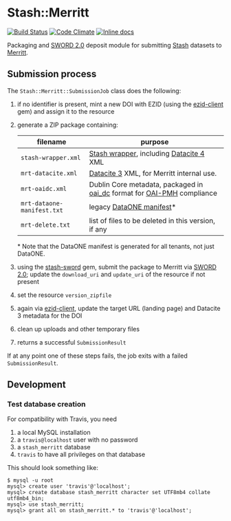 # Stash::Merritt

[![Build Status](https://travis-ci.org/CDL-Dryad/stash-merritt.svg)](https://travis-ci.org/CDL-Dryad/stash-merritt)
[![Code Climate](https://codeclimate.com/github/CDL-Dryad/stash-merritt.svg)](https://codeclimate.com/github/CDL-Dryad/stash-merritt)
[![Inline docs](http://inch-ci.org/github/CDL-Dryad/stash-merritt.svg)](http://inch-ci.org/github/CDL-Dryad/stash-merritt)

Packaging and
[SWORD 2.0](http://swordapp.github.io/SWORDv2-Profile/SWORDProfile.html)
deposit module for submitting
[Stash](https://github.com/CDL-Dryad/stash_engine) datasets to
[Merritt](http://www.cdlib.org/uc3/merritt/).

## Submission process

The `Stash::Merritt::SubmissionJob` class does the following:

1. if no identifier is present, mint a new DOI with EZID
   (using the [ezid-client](https://github.com/duke-libraries/ezid-client) gem)
   and assign it to the resource
1. generate a ZIP package containing:

   | filename | purpose |
   | -------- | ------- |
   | `stash-wrapper.xml` | [Stash wrapper](https://github.com/CDL-Dryad/stash-wrapper), including [Datacite 4](https://schema.datacite.org/meta/kernel-4.0/) XML |
   | `mrt-datacite.xml` | [Datacite 3](https://schema.datacite.org/meta/kernel-3/) XML, for Merritt internal use. |
   | `mrt-oaidc.xml` | Dublin Core metadata, packaged in [oai_dc](https://www.openarchives.org/OAI/openarchivesprotocol.html#dublincore) format for [OAI-PMH](https://www.openarchives.org/OAI/openarchivesprotocol.html) compliance |
   | `mrt-dataone-manifest.txt` | legacy [DataONE manifest](http://cdluc3.github.io/dash/release-criteria/)* |
   | `mrt-delete.txt` | list of files to be deleted in this version, if any |

   \* Note that the DataONE manifest is generated for all tenants, not just DataONE.

1. using the [stash-sword](../stash-sword) gem, submit the
   package to Merritt via [SWORD 2.0](http://swordapp.github.io/SWORDv2-Profile/SWORDProfile.html);
   update the `download_uri` and `update_uri` of the resource if not present
1. set the resource `version_zipfile`
1. again via [ezid-client](https://github.com/duke-libraries/ezid-client), update the
   target URL (landing page) and Datacite 3 metadata for the DOI
1. clean up uploads and other temporary files
1. returns a successful `SubmissionResult`

If at any point one of these steps fails, the job exits with a failed `SubmissionResult`.

## Development

### Test database creation

For compatibility with Travis, you need

1. a local MySQL installation
2. a `travis@localhost` user with no password
3. a `stash_merritt` database
4. `travis` to have all privileges on that database

This should look something like:

```
$ mysql -u root
mysql> create user 'travis'@'localhost';
mysql> create database stash_merritt character set UTF8mb4 collate utf8mb4_bin;
mysql> use stash_merritt;
mysql> grant all on stash_merritt.* to 'travis'@'localhost';
```
